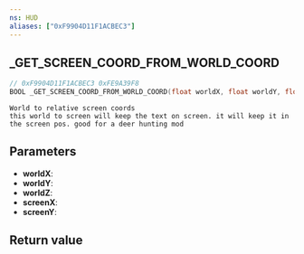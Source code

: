 ```yaml
---
ns: HUD
aliases: ["0xF9904D11F1ACBEC3"]
---
```

## _GET_SCREEN_COORD_FROM_WORLD_COORD

```c
// 0xF9904D11F1ACBEC3 0xFE9A39F8
BOOL _GET_SCREEN_COORD_FROM_WORLD_COORD(float worldX, float worldY, float worldZ, float* screenX, float* screenY);
```

```
World to relative screen coords  
this world to screen will keep the text on screen. it will keep it in the screen pos. good for a deer hunting mod  
```

## Parameters
* **worldX**: 
* **worldY**: 
* **worldZ**: 
* **screenX**: 
* **screenY**: 

## Return value
